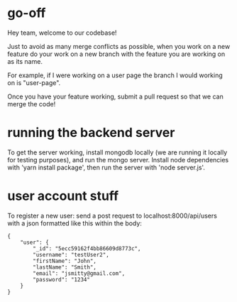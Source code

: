 # go-off

Hey team, welcome to our codebase!

Just to avoid as many merge conflicts as possible, when you work on a new feature
do your work on a new branch with the feature you are working on as its name.

For example, if I were working on a user page the branch I would working on is "user-page".

Once you have your feature working, submit a pull request so that we can merge the code!

# running the backend server

To get the server working, install mongodb locally (we are running it locally for testing purposes), and run the mongo server.
Install node dependencies with 'yarn install package', then run the server with 'node server.js'.

# user account stuff

To register a new user: send a post request to localhost:8000/api/users with a json formatted like this within the body:
```
{
    "user": {
        "_id": "5ecc59162f4bb86609d8773c",
        "username": "testUser2",
        "firstName": "John",
        "lastName": "Smith",
        "email": "jsmitty@gmail.com",
        "password": "1234"
    }
}
```

